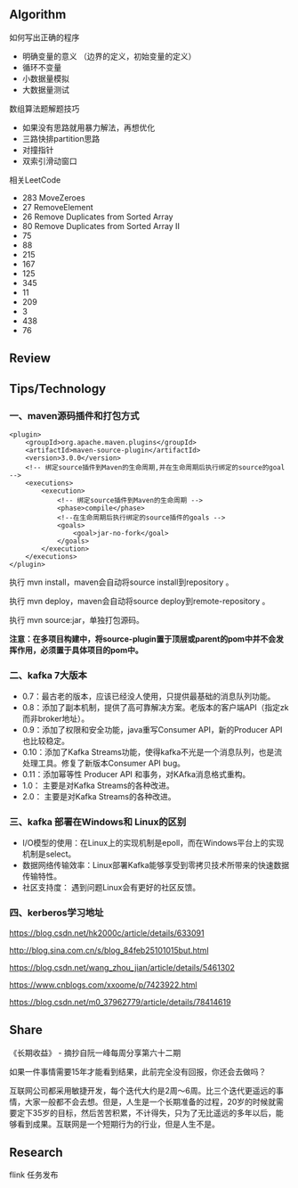 ## Algorithm
如何写出正确的程序
+ 明确变量的意义 （边界的定义，初始变量的定义）
+ 循环不变量
+ 小数据量模拟
+ 大数据量测试


数组算法题解题技巧
+ 如果没有思路就用暴力解法，再想优化
+ 三路快排partition思路
+ 对撞指针
+ 双索引滑动窗口


相关LeetCode
+ 283 MoveZeroes
+ 27 RemoveElement
+ 26 Remove Duplicates from Sorted Array
+ 80 Remove Duplicates from Sorted Array II
+ 75
+ 88
+ 215
+ 167
+ 125
+ 345
+ 11
+ 209
+ 3
+ 438
+ 76


## Review

## Tips/Technology

### 一、maven源码插件和打包方式
~~~
<plugin>
    <groupId>org.apache.maven.plugins</groupId>
    <artifactId>maven-source-plugin</artifactId>
    <version>3.0.0</version>
    <!-- 绑定source插件到Maven的生命周期,并在生命周期后执行绑定的source的goal -->
    <executions>
        <execution>
            <!-- 绑定source插件到Maven的生命周期 -->
            <phase>compile</phase>
            <!--在生命周期后执行绑定的source插件的goals -->
            <goals>
                <goal>jar-no-fork</goal>
            </goals>
        </execution>
    </executions>
</plugin>
~~~
执行 mvn install，maven会自动将source install到repository 。

执行 mvn deploy，maven会自动将source deploy到remote-repository 。

执行 mvn source:jar，单独打包源码。

**注意：在多项目构建中，将source-plugin置于顶层或parent的pom中并不会发挥作用，必须置于具体项目的pom中。**

### 二、kafka 7大版本
+ 0.7：最古老的版本，应该已经没人使用，只提供最基础的消息队列功能。
+ 0.8：添加了副本机制，提供了高可靠解决方案。老版本的客户端API（指定zk而非broker地址）。
+ 0.9：添加了权限和安全功能，java重写Consumer API，新的Producer API也比较稳定。
+ 0.10：添加了Kafka Streams功能，使得kafka不光是一个消息队列，也是流处理工具。修复了新版本Consumer API bug。
+ 0.11：添加幂等性 Producer API 和事务，对KAfka消息格式重构。
+ 1.0： 主要是对Kafka Streams的各种改进。
+ 2.0： 主要是对Kafka Streams的各种改进。


### 三、kafka 部署在Windows和 Linux的区别
+ I/O模型的使用：在Linux上的实现机制是epoll，而在Windows平台上的实现机制是select。
+ 数据网络传输效率：Linux部署Kafka能够享受到零拷贝技术所带来的快速数据传输特性。
+ 社区支持度： 遇到问题Linux会有更好的社区反馈。

### 四、kerberos学习地址
https://blog.csdn.net/hk2000c/article/details/633091

http://blog.sina.com.cn/s/blog_84feb25101015but.html

https://blog.csdn.net/wang_zhou_jian/article/details/5461302

https://www.cnblogs.com/xxoome/p/7423922.html

https://blog.csdn.net/m0_37962779/article/details/78414619

## Share
《长期收益》 - 摘抄自阮一峰每周分享第六十二期

如果一件事情需要15年才能看到结果，此前完全没有回报，你还会去做吗？

互联网公司都采用敏捷开发，每个迭代大约是2周～6周。比三个迭代更遥远的事情，大家一般都不会去想。但是，人生是一个长期准备的过程，20岁的时候就需要定下35岁的目标，然后苦苦积累，不计得失，只为了无比遥远的多年以后，能够看到成果。互联网是一个短期行为的行业，但是人生不是。


## Research
flink 任务发布

